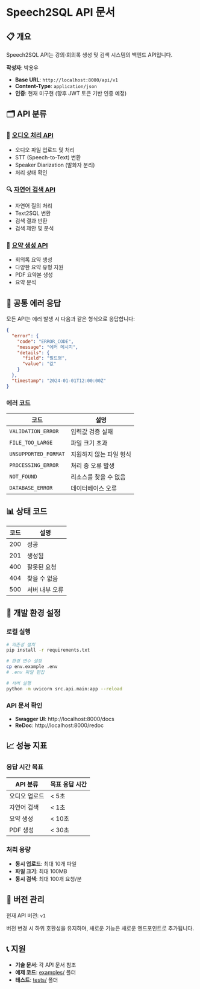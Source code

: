 # Speech2SQL API 문서

## 📋 개요

Speech2SQL API는 강의·회의록 생성 및 검색 시스템의 백엔드 API입니다.

**작성자**: 박용우

- **Base URL**: `http://localhost:8000/api/v1`
- **Content-Type**: `application/json`
- **인증**: 현재 미구현 (향후 JWT 토큰 기반 인증 예정)

## 🗂️ API 분류

### 🎵 [오디오 처리 API](./audio_api.md)
- 오디오 파일 업로드 및 처리
- STT (Speech-to-Text) 변환
- Speaker Diarization (발화자 분리)
- 처리 상태 확인

### 🔍 [자연어 검색 API](./query_api.md)
- 자연어 질의 처리
- Text2SQL 변환
- 검색 결과 반환
- 검색 제안 및 분석

### 📝 [요약 생성 API](./summary_api.md)
- 회의록 요약 생성
- 다양한 요약 유형 지원
- PDF 요약본 생성
- 요약 분석

## 🚨 공통 에러 응답

모든 API는 에러 발생 시 다음과 같은 형식으로 응답합니다:

```json
{
  "error": {
    "code": "ERROR_CODE",
    "message": "에러 메시지",
    "details": {
      "field": "필드명",
      "value": "값"
    }
  },
  "timestamp": "2024-01-01T12:00:00Z"
}
```

### 에러 코드

| 코드 | 설명 |
|------|------|
| `VALIDATION_ERROR` | 입력값 검증 실패 |
| `FILE_TOO_LARGE` | 파일 크기 초과 |
| `UNSUPPORTED_FORMAT` | 지원하지 않는 파일 형식 |
| `PROCESSING_ERROR` | 처리 중 오류 발생 |
| `NOT_FOUND` | 리소스를 찾을 수 없음 |
| `DATABASE_ERROR` | 데이터베이스 오류 |

## 📊 상태 코드

| 코드 | 설명 |
|------|------|
| 200 | 성공 |
| 201 | 생성됨 |
| 400 | 잘못된 요청 |
| 404 | 찾을 수 없음 |
| 500 | 서버 내부 오류 |

## 🔧 개발 환경 설정

### 로컬 실행

```bash
# 의존성 설치
pip install -r requirements.txt

# 환경 변수 설정
cp env.example .env
# .env 파일 편집

# 서버 실행
python -m uvicorn src.api.main:app --reload
```

### API 문서 확인

- **Swagger UI**: http://localhost:8000/docs
- **ReDoc**: http://localhost:8000/redoc

## 📈 성능 지표

### 응답 시간 목표

| API 분류 | 목표 응답 시간 |
|----------|---------------|
| 오디오 업로드 | < 5초 |
| 자연어 검색 | < 1초 |
| 요약 생성 | < 10초 |
| PDF 생성 | < 30초 |

### 처리 용량

- **동시 업로드**: 최대 10개 파일
- **파일 크기**: 최대 100MB
- **동시 검색**: 최대 100개 요청/분

## 🔄 버전 관리

현재 API 버전: `v1`

버전 변경 시 하위 호환성을 유지하며, 새로운 기능은 새로운 엔드포인트로 추가됩니다.

## 📞 지원

- **기술 문서**: 각 API 문서 참조
- **예제 코드**: [examples/](../examples/) 폴더
- **테스트**: [tests/](../tests/) 폴더 